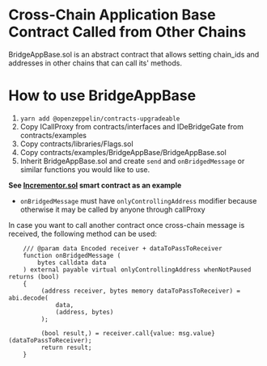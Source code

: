 # Cross-Chain Application Base Contract Called from Other Chains

BridgeAppBase.sol is an abstract contract that allows setting chain_ids and addresses in other chains that can call its' methods.

# How to use BridgeAppBase

1. `yarn add @openzeppelin/contracts-upgradeable`
2. Copy ICallProxy from contracts/interfaces and IDeBridgeGate from contracts/examples
3. Copy contracts/libraries/Flags.sol
4. Copy contracts/examples/BridgeAppBase/BridgeAppBase.sol
5. Inherit BridgeAppBase.sol and create `send` and `onBridgedMessage` or similar functions you would like to use. 

**See [Incrementor.sol](https://github.com/debridge-finance/debridge-contracts-v1/tree/feature/l2base-example-contract/contracts/examples/Incrementor) smart contract as an example**
   - `onBridgedMessage` must have `onlyControllingAddress` modifier because otherwise it may be called by anyone through callProxy

In case you want to call another contract once cross-chain message is received, the following method can be used:
```solidity
    /// @param data Encoded receiver + dataToPassToReceiver
    function onBridgedMessage (
        bytes calldata data
    ) external payable virtual onlyControllingAddress whenNotPaused returns (bool)
    {
         (address receiver, bytes memory dataToPassToReceiver) = abi.decode(
             data,
             (address, bytes)
         );

         (bool result,) = receiver.call{value: msg.value}(dataToPassToReceiver);
         return result;
    }
```
